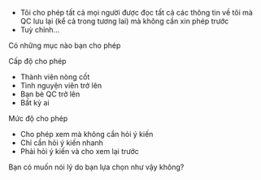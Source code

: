 - Tôi cho phép tất cả mọi người được đọc tất cả các thông tin về tôi mà QC lưu lại (kể cả trong tương lai) mà không cần xin phép trước
- Tuỳ chỉnh...

Có những mục nào bạn cho phép 

Cấp độ cho phép 
- Thành viên nòng cốt
- Tình nguyện viên trở lên
- Bạn bè QC trở lên
- Bất kỳ ai

Mức độ cho phép
- Cho phép xem mà không cần hỏi ý kiến
- Chỉ cần hỏi ý kiến nhanh
- Phải hỏi ý kiến và cho xem lại trước

Bạn có muốn nói lý do bạn lựa chọn như vậy không?